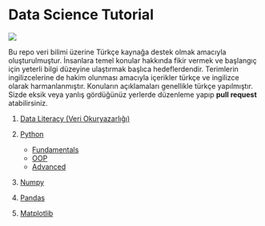 # Data Science Tutorial

![](https://www.dataquest.io/wp-content/uploads/2019/05/what-is-data-science-1.jpg)

Bu repo veri bilimi üzerine Türkçe kaynağa destek olmak amacıyla oluşturulmuştur. İnsanlara temel konular hakkında fikir vermek ve başlangıç için yeterli bilgi düzeyine ulaştırmak başlıca hedeflerdendir. Terimlerin ingilizcelerine de hakim olunması amacıyla içerikler türkçe ve ingilizce olarak harmanlanmıştır. Konuların açıklamaları genellikle türkçe yapılmıştır. Sizde eksik veya yanlış gördüğünüz yerlerde düzenleme yapıp **pull request** atabilirsiniz.

1. [Data Literacy (Veri Okuryazarlığı)](/data_literacy)
2. [Python](/python)
    * [Fundamentals](/python/fundamentals)
    * [OOP](/python/oop)
    * [Advanced](/python/advanced)

3. [Numpy](/numpy)
4. [Pandas](/pandas)
5. [Matplotlib](/matplotlib)
